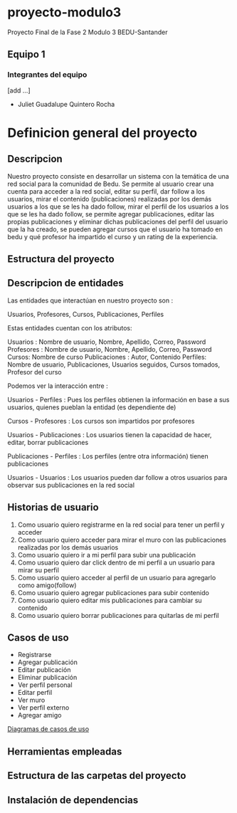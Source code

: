 # proyecto-modulo3
Proyecto Final de la Fase 2 Modulo 3 BEDU-Santander

## Equipo 1
 
### Integrantes del equipo
[add ...]
* Juliet Guadalupe Quintero Rocha
 
# Definicion general del proyecto #
## Descripcion
Nuestro proyecto consiste en desarrollar un sistema con la temática de una red social para la comunidad de Bedu. Se permite al usuario crear una cuenta para acceder a la red social, editar su perfil, dar follow a los usuarios, mirar el contenido (publicaciones) realizadas por los demás usuarios a los que se les ha dado follow, mirar el perfil de los usuarios a los que se les ha dado follow,  se permite agregar publicaciones, editar las propias publicaciones y eliminar dichas publicaciones del perfil del usuario que la ha creado, se pueden agregar cursos que el usuario ha tomado en bedu y qué profesor ha impartido el curso y un rating de la experiencia.

## Estructura del proyecto
## Descripcion de entidades
Las entidades que interactúan en nuestro proyecto son :

Usuarios, Profesores,  Cursos,  Publicaciones, Perfiles

Estas entidades cuentan con los atributos:

Usuarios : Nombre de usuario, Nombre, Apellido, Correo, Password
Profesores : Nombre de usuario, Nombre, Apellido, Correo, Password
Cursos: Nombre de curso
Publicaciones : Autor, Contenido
Perfiles: Nombre de usuario, Publicaciones, Usuarios seguidos, Cursos tomados, Profesor del curso

Podemos ver la interacción entre :

Usuarios - Perfiles : Pues los perfiles obtienen la información en base a sus usuarios, quienes pueblan la entidad (es dependiente de)

Cursos - Profesores : Los cursos son impartidos por profesores 

Usuarios - Publicaciones : Los usuarios tienen la capacidad de hacer, editar, borrar publicaciones

Publicaciones - Perfiles : Los perfiles (entre otra información) tienen publicaciones 

Usuarios - Usuarios : Los usuarios pueden dar follow a otros usuarios para observar sus publicaciones en la red social


## Historias de usuario
 1. Como usuario quiero registrarme en la red social para tener un perfil y acceder         
 2. Como usuario quiero acceder para mirar el muro con las publicaciones realizadas por los demás usuarios
 3. Como usuario quiero ir a mi perfil para subir una publicación
 4. Como usuario quiero dar click dentro de mi perfil a un usuario para mirar su perfil
 5. Como usuario quiero acceder al perfil de un usuario para agregarlo como amigo(follow)
 6. Como usuario quiero agregar  publicaciones para subir contenido 
 7. Como usuario quiero editar mis publicaciones para cambiar su contenido 
 8. Como usuario quiero borrar publicaciones para quitarlas de mi perfil

## Casos de uso
* Registrarse
* Agregar publicación
* Editar publicación
* Eliminar publicación
* Ver perfil personal
* Editar perfil
* Ver muro
* Ver perfil externo
* Agregar amigo

[Diagramas de casos de uso](https://app.diagrams.net/#G1Q9Vrauep4LrImQzg6h1PACLoq0dmqOqh)
  
  
## Herramientas empleadas


## Estructura de las carpetas del proyecto


## Instalación de dependencias
  
